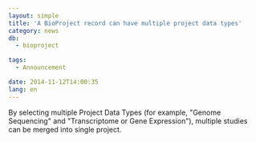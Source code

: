 ```yaml
---
layout: simple
title: 'A BioProject record can have multiple project data types'
category: news
db:
  - bioproject

tags:
  - Announcement

date: 2014-11-12T14:00:35
lang: en
---
```


By selecting multiple Project Data Types (for example, "Genome Sequencing" and "Transcriptome or Gene Expression"), multiple studies can be merged into single project.
